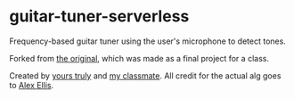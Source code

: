 # guitar-tuner-serverless
Frequency-based guitar tuner using the user's microphone to detect tones.

Forked from [the original](https://github.com/OchiMoto21/guitar-tuner), which was made as a final project for a class.

Created by [yours truly](https://github.com/underdeveloper) and [my classmate](https://github.com/OchiMoto21). All credit for the actual alg goes to [Alex Ellis](https://alexanderell.is/posts/tuner/).
